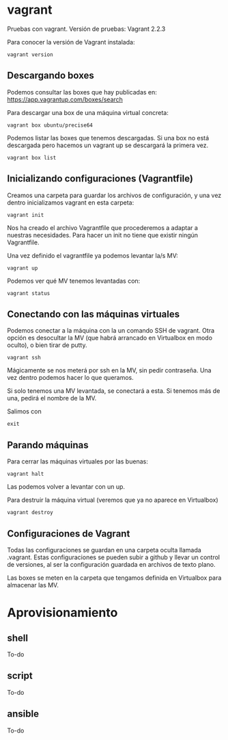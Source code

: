 # vagrant

Pruebas con vagrant. Versión de pruebas: Vagrant 2.2.3

Para conocer la versión de Vagrant instalada:
```
vagrant version
```
## Descargando boxes

Podemos consultar las boxes que hay publicadas en: https://app.vagrantup.com/boxes/search

Para descargar una box de una máquina virtual concreta:
```
vagrant box ubuntu/precise64
```
Podemos listar las boxes que tenemos descargadas. Si una box no está descargada pero hacemos un vagrant up se descargará la primera vez.
```
vagrant box list
```
## Inicializando configuraciones (Vagrantfile)

Creamos una carpeta para guardar los archivos de configuración, y una vez dentro inicializamos vagrant en esta carpeta:
```
vagrant init
```
Nos ha creado el archivo Vagrantfile que procederemos a adaptar a nuestras necesidades. Para hacer un init no tiene que existir ningún Vagrantfile.

Una vez definido el vagrantfile ya podemos levantar la/s MV:
```
vagrant up
```
Podemos ver qué MV tenemos levantadas con:
```
vagrant status
```
## Conectando con las máquinas virtuales

Podemos conectar a la máquina con la un comando SSH de vagrant. Otra opción es desocultar la MV (que habrá arrancado en Virtualbox en modo oculto), o bien tirar de putty.
```
vagrant ssh
```
Mágicamente se nos meterá por ssh en la MV, sin pedir contraseña. Una vez dentro podemos hacer lo que queramos.

Si solo tenemos una MV levantada, se conectará a esta. Si tenemos más de una, pedirá el nombre de la MV. 

Salimos con
```
exit
```
## Parando máquinas

Para cerrar las máquinas virtuales por las buenas:
```
vagrant halt
```
Las podemos volver a levantar con un up.

Para destruir la máquina virtual (veremos que ya no aparece en Virtualbox)

```
vagrant destroy
```

## Configuraciones de Vagrant

Todas las configuraciones se guardan en una carpeta oculta llamada .vagrant. Estas configuraciones se pueden subir a github y llevar un control de versiones, al ser la configuración guardada en archivos de texto plano.

Las boxes se meten en la carpeta que tengamos definida en Virtualbox para almacenar las MV.

# Aprovisionamiento
## shell
To-do
## script
To-do
## ansible
To-do
